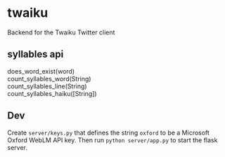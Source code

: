 # twaiku
Backend for the Twaiku Twitter client


## syllables api
does_word_exist(word)  
count_syllables_word(String)  
count_syllables_line(String)  
count_syllables_haiku([String])  

## Dev
Create ```server/keys.py``` that defines the string ```oxford``` to be a Microsoft Oxford WebLM API key. Then run ```python server/app.py``` to start the flask server.
